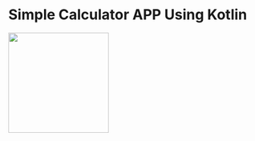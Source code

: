 # Simple Calculator APP Using Kotlin

<img src="https://m7madmagdy.github.io/pages/calculator%20App.jpg" style="width:200px;"/>

